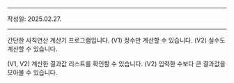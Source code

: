* * * * *
작성일: 2025.02.27.
* * * * *

간단한 사칙연산 계산기 프로그램입니다.
(V1) 정수만 계산할 수 있습니다.
(V2) 실수도 계산할 수 있습니다.

(V1, V2) 계산한 결과값 리스트를 확인할 수 있습니다.
(V2) 입력한 수보다 큰 결과값을 모아볼 수 있습니다.
